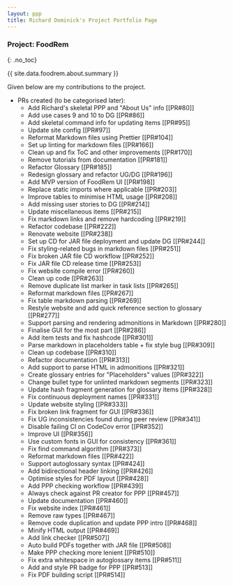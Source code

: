 ```yaml
---
layout: ppp
title: Richard Dominick's Project Portfolio Page
---
```


<!-- markdownlint-disable-next-line blanks-around-headers -->
### Project: FoodRem
{: .no_toc}

<!-- markdownlint-disable-next-line proper-names -->
{{ site.data.foodrem.about.summary }}

Given below are my contributions to the project.

* PRs created (to be categorised later):
  * Add Richard's skeletal PPP and \"About Us\" info [[PR#80]]
  * Add use cases 9 and 10 to DG [[PR#86]]
  * Add skeletal command info for updating items [[PR#95]]
  * Update site config [[PR#97]]
  * Reformat Markdown files using Prettier [[PR#104]]
  * Set up linting for markdown files [[PR#166]]
  * Clean up and fix ToC and other improvements [[PR#170]]
  * Remove tutorials from documentation [[PR#181]]
  * Refactor Glossary [[PR#185]]
  * Redesign glossary and refactor UG/DG [[PR#196]]
  * Add MVP version of FoodRem UI [[PR#198]]
  * Replace static imports where applicable [[PR#203]]
  * Improve tables to minimise HTML usage [[PR#208]]
  * Add missing user stories to DG [[PR#214]]
  * Update miscellaneous items [[PR#215]]
  * Fix markdown links and remove hardcoding [[PR#219]]
  * Refactor codebase [[PR#222]]
  * Renovate website [[PR#238]]
  * Set up CD for JAR file deployment and update DG [[PR#244]]
  * Fix styling-related bugs in markdown files [[PR#251]]
  * Fix broken JAR file CD workflow [[PR#252]]
  * Fix JAR file CD release time [[PR#253]]
  * Fix website compile error [[PR#260]]
  * Clean up code [[PR#263]]
  * Remove duplicate list marker in task lists [[PR#265]]
  * Reformat markdown files [[PR#267]]
  * Fix table markdown parsing [[PR#269]]
  * Restyle website and add quick reference section to glossary [[PR#277]]
  * Support parsing and rendering admonitions in Markdown [[PR#280]]
  * Finalise GUI for the most part [[PR#286]]
  * Add item tests and fix hashcode [[PR#301]]
  * Parse markdown in placeholders table + fix style bug [[PR#309]]
  * Clean up codebase [[PR#310]]
  * Refactor documentation [[PR#313]]
  * Add support to parse HTML in admonitions [[PR#321]]
  * Create glossary entries for \"Placeholders\" values [[PR#322]]
  * Change bullet type for unlinted markdown segments [[PR#323]]
  * Update hash fragment generation for glossary items [[PR#328]]
  * Fix continuous deployment names [[PR#331]]
  * Update website styling [[PR#333]]
  * Fix broken link fragment for GUI [[PR#336]]
  * Fix UG inconsistencies found during peer review [[PR#341]]
  * Disable failing CI on CodeCov error [[PR#352]]
  * Improve UI [[PR#356]]
  * Use custom fonts in GUI for consistency [[PR#361]]
  * Fix find command algorithm [[PR#373]]
  * Reformat markdown files [[PR#422]]
  * Support autoglossary syntax [[PR#424]]
  * Add bidirectional header linking [[PR#426]]
  * Optimise styles for PDF layout [[PR#428]]
  * Add PPP checking workflow [[PR#439]]
  * Always check against PR creator for PPP [[PR#457]]
  * Update documentation [[PR#460]]
  * Fix website index [[PR#461]]
  * Remove raw types [[PR#467]]
  * Remove code duplication and update PPP intro [[PR#468]]
  * Minify HTML output [[PR#469]]
  * Add link checker [[PR#507]]
  * Auto build PDFs together with JAR file [[PR#508]]
  * Make PPP checking more lenient [[PR#510]]
  * Fix extra whitespace in autoglossary items [[PR#511]]
  * Add and style PR badge for PPP [[PR#513]]
  * Fix PDF building script [[PR#514]]

<!-- TODO: Categorise everything -->
<!-- * **New Feature**: Added the ability to undo/redo previous commands.

  * What it does: allows the user to undo all previous commands one at a time. Preceding undo commands can be reversed by using the redo command.
  * Justification: This feature improves the product significantly because a user can make mistakes in commands and the app should provide a convenient way to rectify them.
  * Highlights: This enhancement affects existing commands and commands to be added in future. It required an in-depth analysis of design alternatives. The implementation too was challenging as it required changes to existing commands.
  * Credits: _{mention here if you reused any code/ideas from elsewhere or if a third-party library is heavily used in the feature so that a reader can make a more accurate judgement of how much effort went into the feature}_

* **New Feature**: Added a history command that allows the user to navigate to previous commands using up/down keys.

* **Code contributed**: [RepoSense link]()

* **Project management**:

  * Managed releases `v1.3` - `v1.5rc` (3 releases) on GitHub

* **Enhancements to existing features**:

  * Updated the GUI color scheme (Pull requests [\#33](), [\#34]())
  * Wrote additional tests for existing features to increase coverage from 88% to 92% (Pull requests [\#36](), [\#38]())

* **Documentation**:

  * User Guide:
    * Added documentation for the features `delete` and `find` [\#72]()
    * Did cosmetic tweaks to existing documentation of features `clear`, `exit`: [\#74]()
  * Developer Guide:
    * Added implementation details of the `delete` feature.

* **Community**:

  * PRs reviewed (with non-trivial review comments): [\#12](), [\#32](), [\#19](), [\#42]()
  * Contributed to forum discussions (examples: [1](), [2](), [3](), [4]())
  * Reported bugs and suggestions for other teams in the class (examples: [1](), [2](), [3]())
  * Some parts of the history feature I added was adopted by several other class mates ([1](), [2]())

* **Tools**:

  * Integrated a third party library (Natty) to the project ([\#42]())
  * Integrated a new Github plugin (CircleCI) to the team repo

* _{you can add/remove categories in the list above}_ -->
